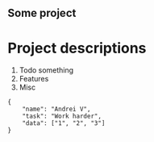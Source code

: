 ## Some project

# Project descriptions

1. Todo something
2. Features
3. Misc

```
{
    "name": "Andrei V",
    "task": "Work harder",
    "data": ["1", "2", "3"]
}
```
